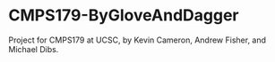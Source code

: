 CMPS179-ByGloveAndDagger
========================

Project for CMPS179 at UCSC, by Kevin Cameron, Andrew Fisher, and Michael Dibs.
